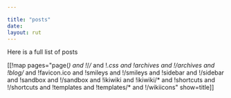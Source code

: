 ```yaml
---

title: "posts"
date: 
layout: rut
---
```


Here is a full list of posts 

[[!map  pages="page(*) and 
	!*/*/* and 
	!*.css and 
	!archives and
	!/archives and
	!blog/* and 
	!favicon.ico and 
	!smileys and 
	!/smileys and 
	!sidebar and 
	!/sidebar and 
	!sandbox and 
	!/sandbox and 
	!ikiwiki and 
	!ikiwiki/* and 
	!shortcuts and
	!/shortcuts and
	!templates and
	!templates/* and
	!/wikiicons" 
	show=title]]

